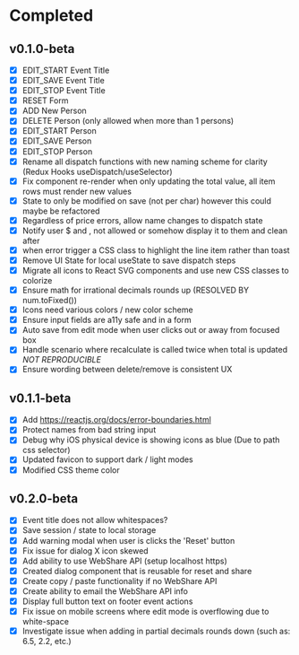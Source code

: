 # Completed

## v0.1.0-beta

- [x] EDIT_START Event Title
- [x] EDIT_SAVE Event Title
- [x] EDIT_STOP Event Title
- [x] RESET Form
- [x] ADD New Person
- [x] DELETE Person (only allowed when more than 1 persons)
- [x] EDIT_START Person
- [x] EDIT_SAVE Person
- [x] EDIT_STOP Person
- [x] Rename all dispatch functions with new naming scheme for clarity (Redux Hooks useDispatch/useSelector)
- [x] Fix component re-render when only updating the total value, all item rows must render new values
- [x] State to only be modified on save (not per char) however this could maybe be refactored
- [x] Regardless of price errors, allow name changes to dispatch state
- [x] Notify user $ and , not allowed or somehow display it to them and clean after
- [x] when error trigger a CSS class to highlight the line item rather than toast
- [x] Remove UI State for local useState to save dispatch steps
- [x] Migrate all icons to React SVG components and use new CSS classes to colorize
- [x] Ensure math for irrational decimals rounds up (RESOLVED BY num.toFixed())
- [x] Icons need various colors / new color scheme
- [x] Ensure input fields are a11y safe and in a form
- [x] Auto save from edit mode when user clicks out or away from focused box 
- [x] Handle scenario where recalculate is called twice when total is updated *NOT REPRODUCIBLE*
- [x] Ensure wording between delete/remove is consistent UX

## v0.1.1-beta

- [x] Add https://reactjs.org/docs/error-boundaries.html
- [x] Protect names from bad string input
- [x] Debug why iOS physical device is showing icons as blue (Due to path css selector)
- [x] Updated favicon to support dark / light modes
- [x] Modified CSS theme color

## v0.2.0-beta 

- [x] Event title does not allow whitespaces?
- [x] Save session / state to local storage
- [x] Add warning modal when user is clicks the 'Reset' button
- [x] Fix issue for dialog X icon skewed
- [x] Add ability to use WebShare API (setup localhost https)
- [x] Created dialog component that is reusable for reset and share
- [x] Create copy / paste functionality if no WebShare API
- [x] Create ability to email the WebShare API info 
- [x] Display full button text on footer event actions 
- [x] Fix issue on mobile screens where edit mode is overflowing due to white-space
- [x] Investigate issue when adding in partial decimals rounds down (such as: 6.5, 2.2, etc.)